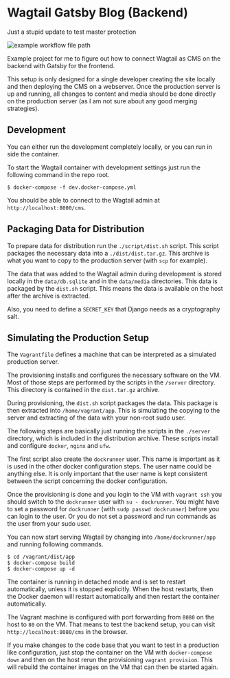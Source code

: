 # Wagtail Gatsby Blog (Backend)

Just a stupid update to test master protection

![example workflow file path](https://github.com/tbrlpld/wagtail-gatsby-blog-backend/workflows/Greet%20Everyone/badge.svg)

Example project for me to figure out how to connect Wagtail as CMS on the
backend with Gatsby for the frontend.

This setup is only designed for a single developer creating the site locally
and then deploying the CMS on a webserver. Once the production server is up
and running, all changes to content and media should be done directly on the
production server (as I am not sure about any good merging strategies).

## Development

You can either run the development completely locally, or you can run in side
the container.

To start the Wagtail container with development settings just run the following
command in the repo root.

```shell
$ docker-compose -f dev.docker-compose.yml
```

You should be able to connect to the Wagtail admin at
`http://localhost:8000/cms`.

## Packaging Data for Distribution

To prepare data for distribution run the `./script/dist.sh` script.
This script packages the necessary data into a `./dist/dist.tar.gz`.
This archive is what you want to copy to the production server (with `scp` for
example).

The data that was added to the Wagtail admin during development is stored
locally in the `data/db.sqlite` and in the `data/media` directories.
This data is packaged by the `dist.sh` script. This means the data is available
on the host after the archive is extracted.

Also, you need to define a `SECRET_KEY` that Django needs as a cryptography
salt.

## Simulating the Production Setup

The `Vagrantfile` defines a machine that can be interpreted as a simulated
production server.

The provisioning installs and configures the necessary software on the VM. Most
of those steps are performed by the scripts in the `/server` directory. This
directory is contained in the `dist.tar.gz` archive.

During provisioning, the `dist.sh` script packages the data. This package is
then extracted into `/home/vagrant/app`. This is simulating the copying to the
server and extracting of the data with your non-root sudo user.

The following steps are basically just running the scripts in the `./server`
directory, which is included in the distribution archive. These scripts install
and configure `docker`, `nginx` and `ufw`.

The first script also create the `dockrunner` user. This name is important as
it is used in the other docker configuration steps. The user name could be
anything else. It is only important that the user name is kept consistent
between the script concerning the docker configuration.

Once the provisioning is done and you login to the VM with `vagrant ssh` you
should switch to the `dockrunner` user with `su - dockrunner`. You might have to
set a password for `dockrunner` (with `sudp passwd dockrunner`) before you can
login to the user. Or you do not set a password and run commands as the user
from your sudo user.

You can now start serving Wagtail by changing into `/home/dockrunner/app` and
running following commands.

```shell
$ cd /vagrant/dist/app
$ docker-compose build
$ docker-compose up -d
```

The container is running in detached mode and is set to restart automatically,
unless it is stopped explicitly. When the host restarts, then the Docker daemon
will restart automatically and then restart the container automatically.

The Vagrant machine is configured with port forwarding from `8080` on the host
to `80` on the VM. That means to test the backend setup, you can visit
`http://localhost:8080/cms` in the browser.

If you make changes to the code base that you want to test in a production
like configuration, just stop the container on the VM with `docker-compose down`
and then on the host rerun the provisioning `vagrant provision`.
This will rebuild the container images on the VM that can then be started again.
